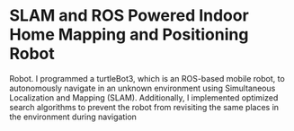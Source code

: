 # SLAM and ROS Powered Indoor Home Mapping and Positioning Robot

Robot. I programmed a turtleBot3, which is an ROS-based mobile robot, to autonomously navigate in an unknown environment using Simultaneous Localization and Mapping (SLAM). Additionally, I implemented optimized search algorithms to prevent the robot from revisiting the same places in the environment during navigation
